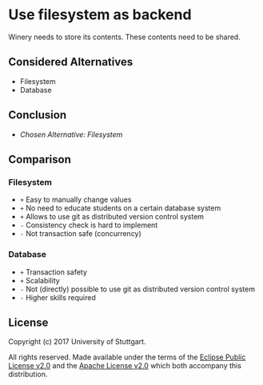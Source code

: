 # Use filesystem as backend

Winery needs to store its contents.
These contents need to be shared.

## Considered Alternatives

* Filesystem
* Database

## Conclusion

* *Chosen Alternative: Filesystem*

## Comparison

### Filesystem

* `+` Easy to manually change values
* `+` No need to educate students on a certain database system
* `+` Allows to use git as distributed version control system
* `-` Consistency check is hard to implement
* `-` Not transaction safe (concurrency)

### Database

* `+` Transaction safety
* `+` Scalability
* `-` Not (directly) possible to use git as distributed version control system
* `-` Higher skills required

## License

Copyright (c) 2017 University of Stuttgart.

All rights reserved. Made available under the terms of the [Eclipse Public License v2.0] and the [Apache License v2.0] which both accompany this distribution.

 [Apache License v2.0]: http://www.apache.org/licenses/LICENSE-2.0.html
 [Eclipse Public License v2.0]: http://www.eclipse.org/legal/epl-v20.html
